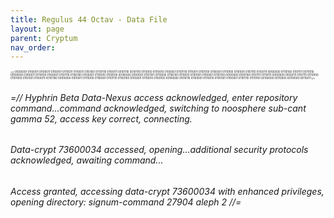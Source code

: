 ```yaml
---
title: Regulus 44 Octav - Data File
layout: page
parent: Cryptum
nav_order: 
---
```


<span style="font-size:0.3em;"> =// 01000001 01100011 01100011 01100101 01110011 01110011 01101001 01101110 01100111 00101110 00101110 01110100 01110010 01100001 01101110 01110011 01101100 01100001 01110100 01101001 01101110 01100111 00100000 01110100 01101111 00111010 00100000 01010011 01110100 01100001 01101110 01100100 01100001 01110010 01100100 00100000 01001001 01101101 01110000 01100101 01110010 01101001 01100001 01101100 00100000 01001100 01101111 01110111 00100000 01000111 01101111 01110100 01101000 01101001 01100011 00101100 00100000 01010011 01110100 01100001 01101110 01100100 01100001 01110010 01100100 00100000 01010110 01100001 01110010 01101001 01100001 01101110 01110100 00100000 00110000 00110000 00110011 //=
</span>

###### =// Hyphrin Beta Data-Nexus access acknowledged, enter repository command...command acknowledged, switching to noosphere sub-cant gamma 52, access key correct, connecting.

###### Data-crypt 73600034 accessed, opening...additional security protocols acknowledged, awaiting command...

###### Access granted, accessing data-crypt 73600034 with enhanced privileges, opening directory: signum-command 27904 aleph 2 //=




